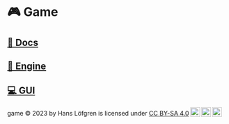 # 🎮 Game

## [📄 Docs](docs/README.md)

## [🚀 Engine](engine/README.md)

## [💻 GUI](gui/README.md)

 <p xmlns:cc="http://creativecommons.org/ns#" xmlns:dct="http://purl.org/dc/terms/"><span property="dct:title">game © 2023</span> by <span property="cc:attributionName">Hans Löfgren</span> is licensed under <a href="http://creativecommons.org/licenses/by-sa/4.0/?ref=chooser-v1" target="_blank" rel="license noopener noreferrer" style="display:inline-block;">CC BY-SA 4.0<img style="height:22px!important;margin-left:3px;vertical-align:text-bottom;" src="https://mirrors.creativecommons.org/presskit/icons/cc.svg?ref=chooser-v1"><img style="height:22px!important;margin-left:3px;vertical-align:text-bottom;" src="https://mirrors.creativecommons.org/presskit/icons/by.svg?ref=chooser-v1"><img style="height:22px!important;margin-left:3px;vertical-align:text-bottom;" src="https://mirrors.creativecommons.org/presskit/icons/sa.svg?ref=chooser-v1"></a></p> 